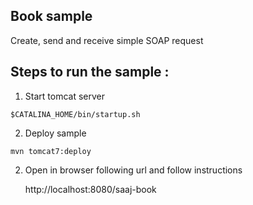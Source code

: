 [//]: # " Copyright (c) 2018, 2020 Oracle and/or its affiliates. All rights reserved. "
[//]: # "  "
[//]: # " This program and the accompanying materials are made available under the "
[//]: # " terms of the Eclipse Distribution License v. 1.0, which is available at "
[//]: # " http://www.eclipse.org/org/documents/edl-v10.php. "
[//]: # "  "
[//]: # " SPDX-License-Identifier: BSD-3-Clause "

Book sample
--------------------

 Create, send and receive simple SOAP request

Steps to run the sample :
------------------------------------------

1. Start tomcat server

```shell script
$CATALINA_HOME/bin/startup.sh
```

2. Deploy sample

```shell script
mvn tomcat7:deploy
```

2. Open in browser following url and follow instructions

    http://localhost:8080/saaj-book
